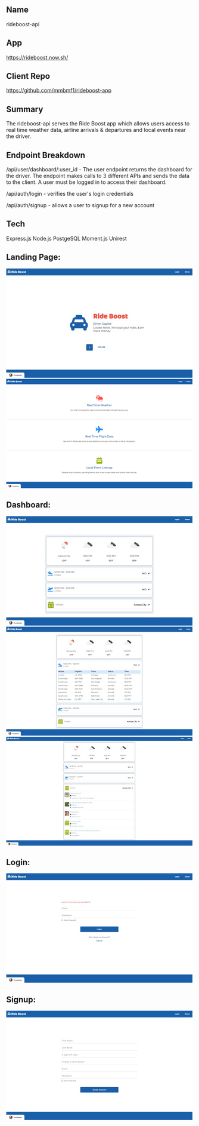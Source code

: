 ## Name

rideboost-api

## App

https://rideboost.now.sh/

## Client Repo

https://github.com/mmbmf1/rideboost-app

## Summary

The rideboost-api serves the Ride Boost app which allows users access to real time weather data, airline arrivals & departures and local events near the driver.

## Endpoint Breakdown

/api/user/dashboard/:user_id - The user endpoint returns the dashboard for the driver. The endpoint makes calls to 3 different APIs and sends the data to the client. A user must be logged in to access their dashboard.

/api/auth/login - verifies the user's login credentials

/api/auth/signup - allows a user to signup for a new account

## Tech

Express.js
Node.js
PostgeSQL
Moment.js
Unirest

## Landing Page:

![](images/landing_page_1.jpg)
![](images/landing_page_2.jpg)

## Dashboard:

![](images/dashboard_1.jpg)
![](images/dashboard_2.jpg)
![](images/dashboard_3.jpg)

## Login:

![](images/login_page.jpg)

## Signup:

![](images/signup_page.jpg)
